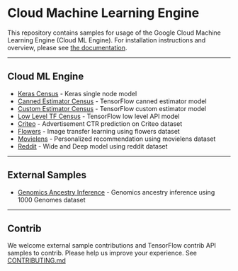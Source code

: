 # Cloud Machine Learning Engine

This repository contains samples for usage of the Google Cloud Machine Learning Engine (Cloud ML Engine). For installation instructions and overview, please see [the documentation](https://cloud.google.com/ml-engine/docs/).

- - - 

## Cloud ML Engine

* [Keras Census](census/keras) - Keras single node model
* [Canned Estimator Census](census/estimator) - TensorFlow canned estimator model
* [Custom Estimator Census](census/customestimator) - TensorFlow custom estimator model
* [Low Level TF Census](census/tensorflowcore) - TensorFlow low level API model
* [Criteo](criteo_tft) - Advertisement CTR prediction on Criteo dataset
* [Flowers](flowers) - Image transfer learning using flowers dataset
* [Movielens](movielens) - Personalized recommendation using movielens dataset
* [Reddit](reddit_tft) - Wide and Deep model using reddit dataset

- - -

## External Samples

* [Genomics Ancestry Inference](https://github.com/googlegenomics/cloudml-examples) - Genomics ancestry inference using 1000 Genomes dataset

- - -

## Contrib

We welcome external sample contributions and TensorFlow contrib API samples to contrib. Please help us improve your experience. See [CONTRIBUTING.md](CONTRIBUTING.md)
